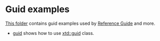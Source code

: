 # Guid examples

[This folder](.) contains guid examples used by [Reference Guide](https://gammasoft71.github.io/xtd/reference_guides/latest/) and more.

* [guid](guid/README.md) shows how to use [xtd::guid](https://gammasoft71.github.io/xtd/reference_guides/latest/structxtd_1_1guid.html) class.
